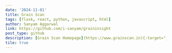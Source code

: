 ```yaml
---
date: '2024-11-01'
title: Grain Scan
tags: [flask, react, python, javascript, html]
author: Sanyam Aggarwal
link: https://github.com/i-sanyam/graininsight
post_type: github
description: [Grain Scan Homepage](https://www.grainscan.in){:target="_blank"}
tile: true
---
```

